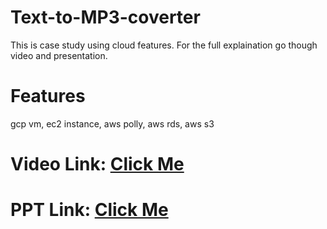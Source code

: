 # Text-to-MP3-coverter

This is case study using cloud features. For the full explaination go though video and presentation.

# Features
gcp vm, ec2 instance, aws polly, aws rds, aws s3

# Video Link:  <a href="https://drive.google.com/file/d/1gmVJc3okWYzk4pTCYErSh-ETcbOXMDVE/view?usp=sharing"> Click Me </a>

# PPT Link:  <a href="https://drive.google.com/file/d/1MAmroTq141Bw2EwtQIy4EX9Yn25QNyhG/view?usp=sharing"> Click Me </a>

